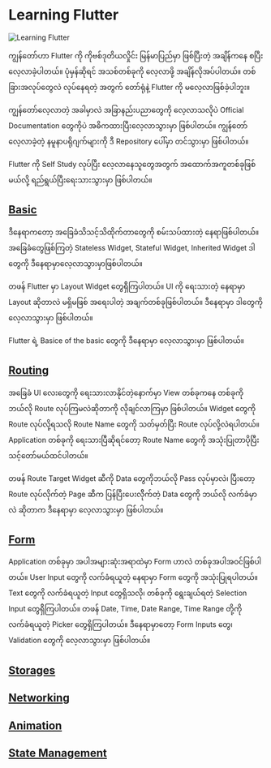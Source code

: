 # Learning Flutter

![Learning Flutter](https://github.com/minlwin/learning-flutter/blob/master/images/learning-flutter.png)

ကျွန်တော်ဟာ Flutter ကို ကိုဗစ်ဒုတိယလှိုင်း မြန်မာပြည်မှာ ဖြစ်ပြီးတဲ့ အချိန်ကနေ စပြီး လေ့လာခဲ့ပါတယ်။ ပုံမှန်ဆိုရင် အသစ်တစ်ခုကို လေ့လာဖို့ အချိန်လိုအပ်ပါတယ်။ တစ်ခြားအလုပ်တွေလဲ လုပ်နေရတဲ့ အတွက် တော်ရုံနဲ့ Flutter ကို မလေ့လာဖြစ်ခဲ့ပါဘူး။ 

ကျွန်တော်လေ့လာတဲ့ အခါမှာလဲ အခြာနည်းပညာတွေကို လေ့လာသလိုပဲ Official Documentation တွေကိုပဲ အဓိကထားပြီးလေ့လာသွားမှာ ဖြစ်ပါတယ်။ ကျွန်တော်လေ့လာခဲ့တဲ့ နမူနာပရိုဂျက်များကို ဒီ Repository ပေါ်မှာ တင်သွားမှာ ဖြစ်ပါတယ်။ 

Flutter ကို Self Study လုပ်ပြီး လေ့လာနေသူတွေအတွက် အထောက်အကူတစ်ခုဖြစ်မယ်လို့ ရည်ရွယ်ပြီးရေးသားသွားမှာ ဖြစ်ပါတယ်။

## [Basic](https://github.com/minlwin/learning-flutter/tree/master/01.basic)

ဒီနေရာကတော့ အခြေခံသိသင့်သိထိုက်တာတွေကို စမ်းသပ်ထားတဲ့ နေရာဖြစ်ပါတယ်။ အခြေခံတွေဖြစ်ကြတဲ့ Stateless Widget, Stateful Widget, Inherited Widget ဒါတွေကို ဒီနေရာမှာလေ့လာသွားမှာဖြစ်ပါတယ်။

တဖန် Flutter မှာ Layout Widget တွေရှိိကြပါတယ်။ UI ကို ရေးသားတဲ့ နေရာမှာ Layout ဆိုတာလဲ မရှိမဖြစ် အရေးပါတဲ့ အချက်တစ်ခုဖြစ်ပါတယ်။ ဒီနေရာမှာ ဒါတွေကို လေ့လာသွားမှာ ဖြစ်ပါတယ်။

Flutter ရဲ့ Basice of the basic တွေကို ဒီနေရာမှာ လေ့လာသွားမှာ ဖြစ်ပါတယ်။

## [Routing](https://github.com/minlwin/learning-flutter/tree/master/02.routing)

အခြေခံ UI လေးတွေကို ရေးသားလာနိုင်တဲ့နောက်မှာ View တစ်ခုကနေ တစ်ခုကို ဘယ်လို Route လုပ်ကြမလဲဆိုတာကို လိုချင်လာကြမှာ ဖြစ်ပါတယ်။ Widget တွေကို Route လုပ်လို့ရသလို Route Name တွေကို သတ်မှတ်ပြီး Route လုပ်လို့လဲရပါတယ်။ Application တစ်ခုကို ရေးသားပြီဆိုရင်တော့ Route Name တွေကို အသုံးပြုတာပိုပြီး သင့်တော်မယ်ထင်ပါတယ်။ 

တဖန် Route Target Widget ဆီကို Data တွေကိုဘယ်လို Pass လုပ်မှာလဲ၊ ပြီးတော့ Route လုပ်လိုက်တဲ့ Page ဆီက ပြန်ပြီးပေးလိိုက်တဲ့ Data တွေကို ဘယ်လို လက်ခံမှာလဲ ဆိုတာက ဒီနေရာမှာ လေ့လာသွားမှာ ဖြစ်ပါတယ်။

## [Form](https://github.com/minlwin/learning-flutter/tree/master/03.form)

Application တစ်ခုမှာ အပါအများဆုံးအရာထဲမှာ Form ဟာလဲ တစ်ခုအပါအဝင်ဖြစ်ပါတယ်။ User Input တွေကို လက်ခံရယူတဲ့ နေရာမှာ Form တွေကို အသုံးပြုရပါတယ်။ Text တွေကို လက်ခံရယူတဲ့ Input တွေရှိသလို၊ တစ်ခုကို ရွေးချယ်ရတဲ့ Selection Input တွေရှိိကြပါတယ်။ တဖန် Date, Time, Date Range, Time Range တို့ကို လက်ခံရယူတဲ့ Picker တွေရှိကြပါတယ်။ ဒီနေရာမှာတော့ Form Inputs တွေ၊ Validation တွေကို လေ့လာသွားမှာ ဖြစ်ပါတယ်။

## [Storages](https://github.com/minlwin/learning-flutter/tree/master/04.storages)

## [Networking](https://github.com/minlwin/learning-flutter/tree/master/05.network)

## [Animation](https://github.com/minlwin/learning-flutter/tree/master/06.animation)

## [State Management](https://github.com/minlwin/learning-flutter/tree/master/07.states)
